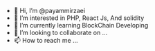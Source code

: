 - 👋 Hi, I’m @payammirzaei
- 👀 I’m interested in PHP, React Js, And solidity 
- 🌱 I’m currently learning BlockChain Developing
- 💞️ I’m looking to collaborate on ...
- 📫 How to reach me ...

<!---
payammirzaei/payammirzaei is a ✨ special ✨ repository because its `README.md` (this file) appears on your GitHub profile.
You can click the Preview link to take a look at your changes.
--->
